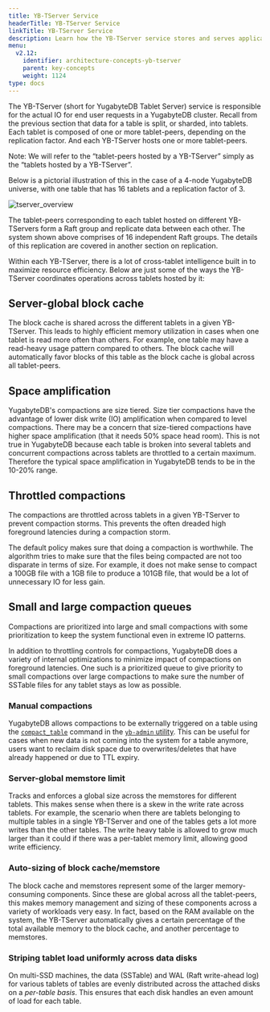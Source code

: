 ```yaml
---
title: YB-TServer Service
headerTitle: YB-TServer Service
linkTitle: YB-TServer Service
description: Learn how the YB-TServer service stores and serves application data using tablets (aka shards).
menu:
  v2.12:
    identifier: architecture-concepts-yb-tserver
    parent: key-concepts
    weight: 1124
type: docs
---
```


The YB-TServer (short for YugabyteDB Tablet Server) service is responsible for the actual IO for end user requests in a YugabyteDB cluster. Recall from the previous section that data for a table is split, or sharded, into tablets. Each tablet is composed of one or more tablet-peers, depending on the replication factor. And each YB-TServer hosts one or more tablet-peers.

Note: We will refer to the “tablet-peers hosted by a YB-TServer” simply as the “tablets hosted by a YB-TServer”.

Below is a pictorial illustration of this in the case of a 4-node YugabyteDB universe, with one table that has 16 tablets and a replication factor of 3.

![tserver_overview](/images/architecture/tserver_overview.png)

The tablet-peers corresponding to each tablet hosted on different YB-TServers form a Raft group and replicate data between each other. The system shown above comprises of 16 independent Raft groups. The details of this replication are covered in another section on replication.

Within each YB-TServer, there is a lot of cross-tablet intelligence built in to maximize resource efficiency. Below are just some of the ways the YB-TServer coordinates operations across tablets hosted by it:

## Server-global block cache

The block cache is shared across the different tablets in a given YB-TServer. This leads to highly efficient memory utilization in cases when one tablet is read more often than others. For example, one table may have a read-heavy usage pattern compared to others. The block cache will automatically favor blocks of this table as the block cache is global across all tablet-peers.

## Space amplification

YugabyteDB's compactions are size tiered. Size tier compactions have the advantage of lower disk write (IO) amplification when compared to level compactions. There may be a concern that size-tiered compactions have higher space amplification (that it needs 50% space head room). This is not true in YugabyteDB because each table is broken into several tablets and concurrent compactions across tablets are throttled to a certain maximum. Therefore the typical space amplification in YugabyteDB tends to be in the 10-20% range.

## Throttled compactions

The compactions are throttled across tablets in a given YB-TServer to prevent compaction storms. This prevents the often dreaded high foreground latencies during a compaction storm.

The default policy makes sure that doing a compaction is worthwhile. The algorithm tries to make sure that the files being compacted are not too disparate in terms of size. For example, it does not make sense to compact a 100GB file with a 1GB file to produce a 101GB file, that would be a lot of unnecessary IO for less gain.

## Small and large compaction queues

Compactions are prioritized into large and small compactions with some prioritization to keep the system functional even in extreme IO patterns.

In addition to throttling controls for compactions, YugabyteDB does a variety of internal optimizations to minimize impact of compactions on foreground latencies. One such is a prioritized queue to give priority to small compactions over large compactions to make sure the number of SSTable files for any tablet stays as low as possible.

### Manual compactions

YugabyteDB allows compactions to be externally triggered on a table using the [`compact_table`](../../../admin/yb-admin/#compact-table) command in the [`yb-admin` utility](../../../admin/yb-admin). This can be useful for cases when new data is not coming into the system for a table anymore, users want to reclaim disk space due to overwrites/deletes that have already happened or due to TTL expiry.

### Server-global memstore limit

Tracks and enforces a global size across the memstores for different tablets. This makes sense when there is a skew in the write rate across tablets. For example, the scenario when there are tablets belonging to multiple tables in a single YB-TServer and one of the tables gets a lot more writes than the other tables. The write heavy table is allowed to grow much larger than it could if there was a per-tablet memory limit, allowing good write efficiency.

### Auto-sizing of block cache/memstore

The block cache and memstores represent some of the larger memory-consuming components. Since these are global across all the tablet-peers, this makes memory management and sizing of these components across a variety of workloads very easy. In fact, based on the RAM available on the system, the YB-TServer automatically gives a certain percentage of the total available memory to the block cache, and another percentage to memstores.

### Striping tablet load uniformly across data disks

On multi-SSD machines, the data (SSTable) and WAL (Raft write-ahead log) for various tablets of tables are evenly distributed across the attached disks on a *per-table basis*. This ensures that each disk handles an even amount of load for each table.
